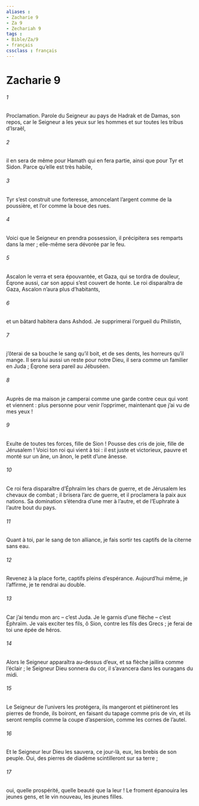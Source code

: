```yaml
---
aliases : 
- Zacharie 9
- Za 9
- Zechariah 9
tags : 
- Bible/Za/9
- français
cssclass : français
---
```


# Zacharie 9

###### 1
Proclamation.
Parole du Seigneur au pays de Hadrak
et de Damas, son repos,
car le Seigneur a les yeux sur les hommes
et sur toutes les tribus d’Israël,
###### 2
il en sera de même pour Hamath qui en fera partie,
ainsi que pour Tyr et Sidon.
Parce qu’elle est très habile,
###### 3
Tyr s’est construit une forteresse,
amoncelant l’argent comme de la poussière,
et l’or comme la boue des rues.
###### 4
Voici que le Seigneur en prendra possession,
il précipitera ses remparts dans la mer ;
elle-même sera dévorée par le feu.
###### 5
Ascalon le verra et sera épouvantée,
et Gaza, qui se tordra de douleur,
Éqrone aussi, car son appui s’est couvert de honte.
Le roi disparaîtra de Gaza,
Ascalon n’aura plus d’habitants,
###### 6
et un bâtard habitera dans Ashdod.
Je supprimerai l’orgueil du Philistin,
###### 7
j’ôterai de sa bouche le sang qu’il boit,
et de ses dents, les horreurs qu’il mange.
Il sera lui aussi un reste pour notre Dieu,
il sera comme un familier en Juda ;
Éqrone sera pareil au Jébuséen.
###### 8
Auprès de ma maison je camperai comme une garde
contre ceux qui vont et viennent :
plus personne pour venir l’opprimer,
maintenant que j’ai vu de mes yeux !
###### 9
Exulte de toutes tes forces, fille de Sion !
Pousse des cris de joie, fille de Jérusalem !
Voici ton roi qui vient à toi :
il est juste et victorieux,
pauvre et monté sur un âne,
un ânon, le petit d’une ânesse.
###### 10
Ce roi fera disparaître d’Éphraïm les chars de guerre,
et de Jérusalem les chevaux de combat ;
il brisera l’arc de guerre,
et il proclamera la paix aux nations.
Sa domination s’étendra d’une mer à l’autre,
et de l’Euphrate à l’autre bout du pays.
###### 11
Quant à toi, par le sang de ton alliance,
je fais sortir tes captifs de la citerne sans eau.
###### 12
Revenez à la place forte,
captifs pleins d’espérance.
Aujourd’hui même, je l’affirme,
je te rendrai au double.
###### 13
Car j’ai tendu mon arc – c’est Juda.
Je le garnis d’une flèche – c’est Éphraïm.
Je vais exciter tes fils, ô Sion, contre les fils des Grecs ;
je ferai de toi une épée de héros.
###### 14
Alors le Seigneur apparaîtra au-dessus d’eux,
et sa flèche jaillira comme l’éclair ;
le Seigneur Dieu sonnera du cor,
il s’avancera dans les ouragans du midi.
###### 15
Le Seigneur de l’univers les protégera,
ils mangeront et piétineront les pierres de fronde,
ils boiront, en faisant du tapage comme pris de vin,
et ils seront remplis comme la coupe d’aspersion,
comme les cornes de l’autel.
###### 16
Et le Seigneur leur Dieu les sauvera, ce jour-là,
eux, les brebis de son peuple.
Oui, des pierres de diadème scintilleront sur sa terre ;
###### 17
oui, quelle prospérité, quelle beauté que la leur !
Le froment épanouira les jeunes gens,
et le vin nouveau, les jeunes filles.
